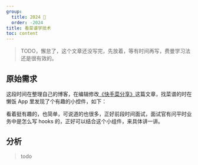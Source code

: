 ```yaml
---
group:
  title: 2024 🐲
  order: -2024
title: 看菜谱学技术
toc: content
---
```


> TODO，懈怠了，这个文章还没写完，先放着，等有时间再写，费曼学习法还是很有效的。

## 原始需求

这段时间在整理自己的博客，在编辑修改[《快手菜分享》](./2024__share-cook.md)这篇文章，找菜谱的时在懒饭 App
里发现了个有趣的小控件，如下：

<code src="./_2024__react-cook/demo1.tsx"></code>

看着挺有趣的，也简单，可说道的也很多，正好前段时间面试，面试官有问平时业务中是怎么写 hooks 的，正好可以结合这个小组件，来具体讲一讲。

## 分析

> todo
